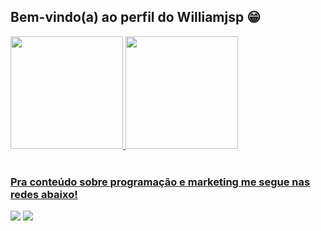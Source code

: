 ## Bem-vindo(a) ao perfil do Williamjsp 😁

 <div>
   <a href="https://github.com/williamjsp">
   <img height="180em" src="https://github-readme-stats.vercel.app/api?username=williamjsp&show_icons=true&theme=holi&include_all_commits=true&count_private=true"/>
   <img height="180em" src="https://github-readme-stats.vercel.app/api/top-langs/?username=williamjsp&layout=compact&langs_count=6&theme=holi"/>
</div>
 
<br>
 
### Pra conteúdo sobre programação e marketing me segue nas redes abaixo!
 
<div>
  <a href="https://instagram.com/williamjohnsonsz" target="_blank"><img src="https://img.shields.io/badge/-Instagram-%23E4405F?style=for-the-badge&logo=instagram&logoColor=white" target="_blank"></a>
  <a href="https://www.linkedin.com/in/william-johnson-2b6389288/" target="_blank"><img src="https://img.shields.io/badge/-LinkedIn-%230077B5?style=for-the-badge&logo=linkedin&logoColor=white" target="_blank"></a>
</div>
